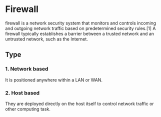 # Firewall
firewall is a network security system that monitors and controls incoming and outgoing network traffic based on predetermined security rules.[1] A firewall typically establishes a barrier between a trusted network and an untrusted network, such as the Internet.

## Type
### 1. Network based
It is positioned anywhere within a LAN or WAN.
### 2. Host based
They are deployed directly on the host itself to control network traffic or other computing task.
